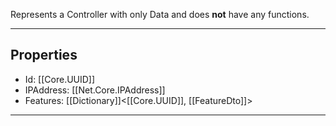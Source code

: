 Represents a Controller with only Data and does **not** have any functions.

---
## Properties

- Id: [[Core.UUID]]
- IPAddress: [[Net.Core.IPAddress]]
- Features: [[Dictionary]]<[[Core.UUID]], [[FeatureDto]]>

---